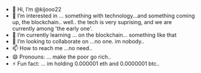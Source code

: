 - 👋 Hi, I’m @kijooo22
- 👀 I’m interested in ... something with technology...and something coming up, the blockchain.. well.. the tech is very suprising, and we are currently among 'the early one'.
- 🌱 I’m currently learning ... on the blockchain... something like that
- 💞️ I’m looking to collaborate on ...no one. im nobody..
- 📫 How to reach me ...no need..
- 😄 Pronouns: ... make the poor go rich..
- ⚡ Fun fact: ... im holding 0.000001 eth and 0.0000001 btc.. 

<!---
kijooo22/kijooo22 is a ✨ special ✨ repository because its `README.md` (this file) appears on your GitHub profile.
You can click the Preview link to take a look at your changes.
--->
